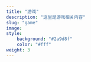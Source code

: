 ```yaml
---
title: "游戏"
description: "这里是游戏相关内容"
slug: "game"
image: 
style:
    background: "#2a9d8f"
    color: "#fff"
weight: 3
---
```

